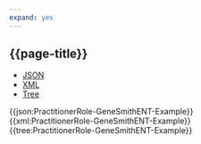 ```yaml
---
expand: yes
---
```


## {{page-title}}

<div class="nhsd-!t-margin-bottom-6">
  <ul class="nav nav-tabs" role="tablist">
        <li role="presentation" class="active">
            <a href="#JSON-PR-GSE-E" role="tab" data-toggle="tab">JSON</a>
        </li>
         <li role="presentation">
            <a href="#XML-PR-GSE-E" role="tab" data-toggle="tab">XML</a>
        </li>
        <li role="presentation">
            <a href="#Tree-PR-GSE-E" role="tab" data-toggle="tab">Tree</a>
        </li>
  </ul>
    
  <div class="tab-content snippet">
    <div id="JSON-PR-GSE-E" role="tabpanel" class="tab-pane active">
{{json:PractitionerRole-GeneSmithENT-Example}}
    </div>
    <div id="XML-PR-GSE-E" role="tabpanel" class="tab-pane">
{{xml:PractitionerRole-GeneSmithENT-Example}}
    </div>
    <div id="Tree-PR-GSE-E" role="tabpanel" class="tab-pane">
{{tree:PractitionerRole-GeneSmithENT-Example}}
    </div>
  </div>
</div>